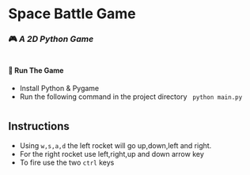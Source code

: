 # Space Battle Game

### 🎮 _A 2D Python Game_

#

#### 🚀 Run The Game

- Install Python & Pygame
- Run the following command in the project directory ` python main.py`

#


## Instructions

- Using `w,s,a,d` the left rocket will go up,down,left and right.
- For the right rocket use left,right,up and down arrow key
- To fire use the two `ctrl` keys
